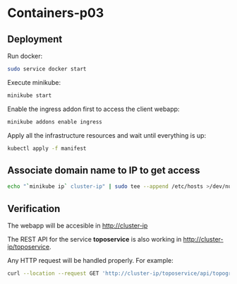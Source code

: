 # Containers-p03

## Deployment

Run docker:

```sh
sudo service docker start
```

Execute minikube:

```sh
minikube start
```

Enable the ingress addon first to access the client webapp:

```sh
minikube addons enable ingress
```

Apply all the infrastructure resources and wait until everything is up:

```sh
kubectl apply -f manifest
```

## Associate domain name to IP to get access

```sh
echo "`minikube ip` cluster-ip" | sudo tee --append /etc/hosts >/dev/null
```

## Verification

The webapp will be accesible in [http://cluster-ip](http://cluster-ip)

The REST API for the service **toposervice** is also working in [http://cluster-ip/toposervice](http://cluster-ip/toposervice).

Any HTTP request will be handled properly. For example:

```sh
curl --location --request GET 'http://cluster-ip/toposervice/api/topographicdetails/sevilla'
```
